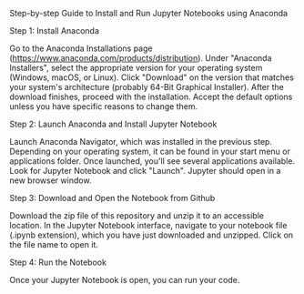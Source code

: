 Step-by-step Guide to Install and Run Jupyter Notebooks using Anaconda

Step 1: Install Anaconda

Go to the Anaconda Installations page (https://www.anaconda.com/products/distribution). Under "Anaconda Installers", select the appropriate version for your operating system (Windows, macOS, or Linux). Click "Download" on the version that matches your system's architecture (probably 64-Bit Graphical Installer). After the download finishes, proceed with the installation. Accept the default options unless you have specific reasons to change them.

Step 2: Launch Anaconda and Install Jupyter Notebook

Launch Anaconda Navigator, which was installed in the previous step. Depending on your operating system, it can be found in your start menu or applications folder. Once launched, you'll see several applications available. Look for Jupyter Notebook and click "Launch". Jupyter should open in a new browser window.

Step 3: Download and Open the Notebook from Github

Download the zip file of this repository and unzip it to an accessible location. In the Jupyter Notebook interface, navigate to your notebook file (.ipynb extension), which you have just downloaded and unzipped. Click on the file name to open it.

Step 4: Run the Notebook

Once your Jupyter Notebook is open, you can run your code.
